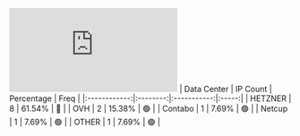 ![Diagramm](https://github.com/obajay/StateSync-snapshots/blob/main/Projects/Dora/1/README.md)
| Data Center | IP Count | Percentage | Freq |
|:------------:|:--------:|:-----------:|:-----:|
| HETZNER | 8 | 61.54% | 🔴 |
| OVH | 2 | 15.38% | 🟢 |
| Contabo | 1 | 7.69% | 🟢 |
| Netcup | 1 | 7.69% | 🟢 |
| OTHER | 1 | 7.69% | 🟢 |